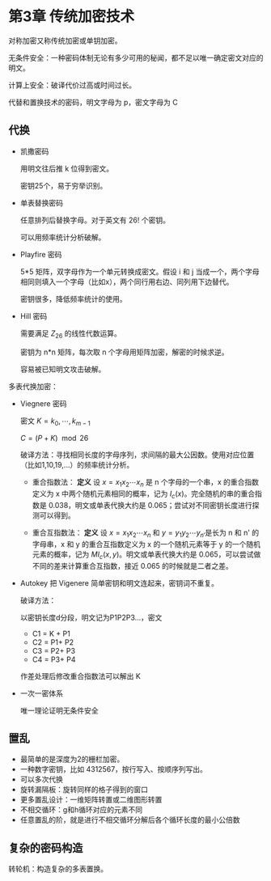 # 第3章 传统加密技术

对称加密又称传统加密或单钥加密。

无条件安全：一种密码体制无论有多少可用的秘闻，都不足以唯一确定密文对应的明文。

计算上安全：破译代价过高或时间过长。

代替和置换技术的密码，明文字母为 p，密文字母为 C

## 代换

- 凯撒密码
  
  用明文往后推 k 位得到密文。

  密钥25个，易于穷举识别。

- 单表替换密码

  任意排列后替换字母。对于英文有 26! 个密钥。

  可以用频率统计分析破解。

- Playfire 密码

  5\*5 矩阵，双字母作为一个单元转换成密文。假设 i 和 j 当成一个，两个字母相同则填入一个字母（比如x），两个同行用右边、同列用下边替代。

  密钥很多，降低频率统计的使用。

- Hill 密码

  需要满足 $Z_{26}$ 的线性代数运算。

  密钥为 n\*n 矩阵，每次取 n 个字母用矩阵加密，解密的时候求逆。

  容易被已知明文攻击破解。

多表代换加密：

- Viegnere 密码
  
  密文 $K=k_0,\cdots,k_{m-1}$

  $C=(P+K)\mod 26$

  破译方法：寻找相同长度的字母序列，求间隔的最大公因数。使用对应位置（比如1,10,19,...）的频率统计分析。

  - 重合指数法： **定义** 设 $x=x_1x_2\cdots x_n$ 是 n 个字母的一个串，x 的重合指数定义为 x 中两个随机元素相同的概率，记为 $I_c(x)$。完全随机的串的重合指数是 0.038，明文或单表代换大约是 0.065；尝试对不同密钥长度进行探测可以得到。

  - 重合互指数法： **定义** 设 $x=x_1x_2\cdots x_n$ 和 $y=y_1y_2\cdots y_{n'}$是长为 n 和 n' 的字母串，x 和 y 的重合互指数定义为 x 的一个随机元素等于 y 的一个随机元素的概率，记为 $MI_c(x,y)$。明文或单表代换大约是 0.065，可以尝试做不同的差来计算重合互指数，接近 0.065 的时候就是二者之差。

- Autokey 把 Vigenere 简单密钥和明文连起来，密钥词不重复。

  破译方法：

  以密钥长度d分段，明文记为P1P2P3…，密文

  - C1 = K + P1
  - C2 = P1+ P2
  - C3 = P2+ P3
  - C4 = P3+ P4

  作差处理后修改重合指数法可以解出 K

- 一次一密体系

  唯一理论证明无条件安全

## 置乱

- 最简单的是深度为2的栅栏加密。
- 一种数字密钥，比如 4312567，按行写入、按顺序列写出。
- 可以多次代换
- 旋转漏隔板：旋转同样的格子得到的窗口
- 更多置乱设计：一维矩阵转置或二维图形转置
- 不相交循环：g和h循环对应的元素不同
- 任意置乱的阶，就是进行不相交循环分解后各个循环长度的最小公倍数

## 复杂的密码构造

转轮机：构造复杂的多表置换。
